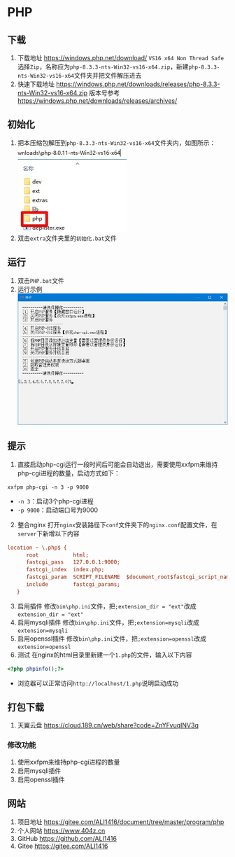 # PHP

## 下载

1. 下载地址 <https://windows.php.net/download/> `VS16 x64 Non Thread Safe`选择`Zip`，名称应为`php-8.3.3-nts-Win32-vs16-x64.zip`，新建`php-8.3.3-nts-Win32-vs16-x64`文件夹并把文件解压进去
2. 快速下载地址 <https://windows.php.net/downloads/releases/php-8.3.3-nts-Win32-vs16-x64.zip> 版本号参考 <https://windows.php.net/downloads/releases/archives/>

## 初始化

1. 把本压缩包解压到`php-8.3.3-nts-Win32-vs16-x64`文件夹内，如图所示：  
![初始化示例](img/初始化示例.jpg)
2. 双击`extra`文件夹里的`初始化.bat`文件

## 运行

1. 双击`PHP.bat`文件
2. 运行示例  
![运行示例](img/运行示例.jpg)

## 提示

1. 直接启动php-cgi运行一段时间后可能会自动退出，需要使用xxfpm来维持php-cgi进程的数量，启动方式如下：

```dos
xxfpm php-cgi -n 3 -p 9000
```

- `-n 3`：启动3个php-cgi进程
- `-p 9000`：启动端口号为9000

2. 整合nginx
打开`nginx`安装路径下`conf`文件夹下的`nginx.conf`配置文件，在`server`下新增以下内容

```ini
location ~ \.php$ {
      root           html;
      fastcgi_pass   127.0.0.1:9000;
      fastcgi_index  index.php;
      fastcgi_param  SCRIPT_FILENAME  $document_root$fastcgi_script_name;
      include        fastcgi_params;
   }
```

3. 启用插件
修改`bin\php.ini`文件，把`;extension_dir = "ext"`改成`extension_dir = "ext"`
4. 启用mysqli插件
修改`bin\php.ini`文件，把`;extension=mysqli`改成`extension=mysqli`
5. 启用openssl插件
修改`bin\php.ini`文件，把`;extension=openssl`改成`extension=openssl`
6. 测试
在nginx的html目录里新建一个`1.php`的文件，输入以下内容

```php
<?php phpinfo();?>
```

- 浏览器可以正常访问`http://localhost/1.php`说明启动成功

## 打包下载

1. 天翼云盘 <https://cloud.189.cn/web/share?code=ZnYFvuqINV3q>

### 修改功能

1. 使用xxfpm来维持php-cgi进程的数量
2. 启用mysqli插件
3. 启用openssl插件

## 网站

1. 项目地址 <https://gitee.com/ALI1416/document/tree/master/program/php>
2. 个人网站 <https://www.404z.cn>
3. GitHub <https://github.com/ALI1416>
4. Gitee <https://gitee.com/ALI1416>
